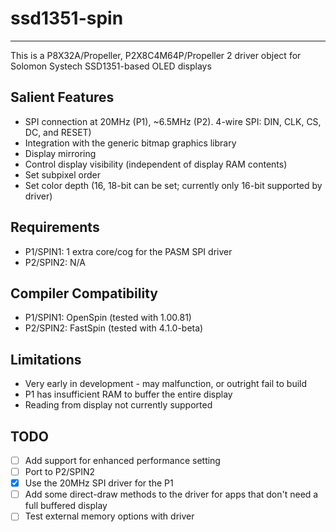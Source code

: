 # ssd1351-spin 
--------------

This is a P8X32A/Propeller, P2X8C4M64P/Propeller 2 driver object for Solomon Systech SSD1351-based OLED displays

## Salient Features

* SPI connection at 20MHz (P1), ~6.5MHz (P2). 4-wire SPI: DIN, CLK, CS, DC, and RESET)
* Integration with the generic bitmap graphics library
* Display mirroring
* Control display visibility (independent of display RAM contents)
* Set subpixel order
* Set color depth (16, 18-bit can be set; currently only 16-bit supported by driver)

## Requirements

* P1/SPIN1: 1 extra core/cog for the PASM SPI driver
* P2/SPIN2: N/A

## Compiler Compatibility

* P1/SPIN1: OpenSpin (tested with 1.00.81)
* P2/SPIN2: FastSpin (tested with 4.1.0-beta)

## Limitations

* Very early in development - may malfunction, or outright fail to build
* P1 has insufficient RAM to buffer the entire display
* Reading from display not currently supported

## TODO

- [ ] Add support for enhanced performance setting
- [ ] Port to P2/SPIN2
- [x] Use the 20MHz SPI driver for the P1
- [ ] Add some direct-draw methods to the driver for apps that don't need a full buffered display
- [ ] Test external memory options with driver
